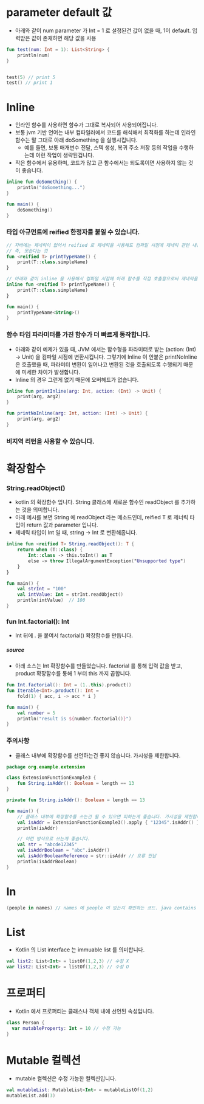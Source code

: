 





# parameter default 값

- 아래와 같이 num parameter 가 Int = 1 로 설정된건 값이 없을 때, 1이 default. 입력받은 값이 존재하면 해당 값을 사용

```kotlin
fun test(num: Int = 1): List<String> {
 	println(num)
}


test(5) // print 5
test() // print 1

```



# Inline

- 인라인 함수를 사용하면 함수가 그대로 복사되어 사용되어집니다.
- 보통 jvm 기반 언어는 내부 컴파일러에서 코드를 해석해서 최적화를 하는데 인라인 함수는 말 그대로 아래 doSomething 을 실행시킵니다. 
  - 예를 들면, 보통 매개변수 전달, 스텍 생성, 복귀 주소 저장 등의 작업을 수행하는데 이런 작업이 생략된겁니다.
- 작은 함수에서 유용하며, 코드가 많고 큰 함수에서는 되도록이면 사용하지 않는 것이 좋습니다.

```kotlin
inline fun doSomething() {
    println("doSomething...")
}

fun main() {
    doSomething()
}
```



### 타입 아규먼트에 reified 한정자를 붙일 수 있습니다.

```kotlin
// 자바에는 제네릭이 없어서 reified 로 제네릭을 사용해도 컴파일 시점에 제네릭 관련 내용이 사라짐.
// 즉, 못쓴다는 것
fun <reified T> printTypeName() {
    print(T::class.simpleName)
}

// 아래와 같이 inline 을 사용해서 컴파일 시점에 아래 함수를 직접 호출함으로써 제네릭을 그대로 가져다 쓸 수 있음
inline fun <reified T> printTypeName() {
    print(T::class.simpleName)
}

fun main() {
    printTypeName<String>()
}
```



### 함수 타입 파라미터를 가진 함수가 더 빠르게 동작합니다.

- 아래와 같이 예제가 있을 때, JVM 에서는 함수형을 파라미터로 받는 (action: (Int) -> Unit) 을 컴파일 시점에 변환시킵니다. 그렇기에 Inline 이 안붙은 printNoInline 은 호출했을 때, 파라미터 변환이 일어나고 변환된 것을 호출되도록 수행되기 때문에 미세한 차이가 발생합니다.
- Inline 의 경우 그런게 없기 때문에 오버헤드가 없습니다.

```kotlin
inline fun printInline(arg: Int, action: (Int) -> Unit) {
 	print(arg, arg2)
}

fun printNoInline(arg: Int, action: (Int) -> Unit) {
 	print(arg, arg2)
}
```







### 비지역 리턴을 사용할 수 있습니다.





# 확장함수 



### String.readObject()

- kotlin 의 확장함수 입니다. String 클래스에 새로운 함수인 readObject 를 추가하는 것을 의미합니다.
- 아래 예시를 보면 String 에 readObject 라는 메소드인데, reified T 로 제너릭 타입이 return 값과 parameter 입니다.
- 제네릭 타입이 Int 일 때, string -> Int 로 변환해줍니다.

```kotlin
inline fun <reified T> String.readObject(): T {
    return when (T::class) {
        Int::class -> this.toInt() as T
        else -> throw IllegalArgumentException("Unsupported type")
    }
}

fun main() {
    val strInt = "100"
    val intValue: Int = strInt.readObject()
    println(intValue)  // 100
}

```



### fun Int.factorial(): Int

- Int 뒤에 . 을 붙여서 factorial() 확장함수를 만듭니다.



##### source

- 아래 소스는 Int 확장함수를 만들었습니다. factorial 를 통해 입력 값을 받고, product 확장함수를 통해 1 부터 this 까지 곱합니다.

```kotlin
fun Int.factorial(): Int = (1..this).product()
fun Iterable<Int>.product(): Int =
    fold(1) { acc, i -> acc * i }

fun main() {
    val number = 5
    println("result is ${number.factorial()}")
}
```



### 주의사항

- 클래스 내부에 확장함수를 선언하는건 좋지 않습니다. 가시성을 제한합니다.

```kotlin
package org.example.extension

class ExtensionFunctionExample3 {
    fun String.isAddr(): Boolean = length == 13
}

private fun String.isAddr(): Boolean = length == 13

fun main() {
    // 클래스 내부에 확장함수를 쓰는건 될 수 있으면 피하는게 좋습니다. 가시성을 제한합니다. 또한, 레퍼런스도 쓸 수 없습니다.
    val isAddr = ExtensionFunctionExample3().apply { "12345".isAddr() }
    println(isAddr)

    // 이런 방식으로 쓰는게 좋습니다.
    val str = "abcde12345"
    val isAddrBoolean = "abc".isAddr()
    val isAddrBooleanReference = str::isAddr // 오류 안남
    println(isAddrBoolean)
}
```









# In

```kotlin
(people in names) // names 에 people 이 있는지 확인하는 코드. java contains 랑 비슷
```



# List

- Kotlin 의 List interface 는 immuable list 를 의미합니다.

```kotlin
val list2: List<Int> = listOf(1,2,3) // 수정 X
var list2: List<Int> = listOf(1,2,3) // 수정 O
```



# 프로퍼티

- Kotlin 에서 프로퍼티는 클래스나 객체 내에 선언된 속성입니다.

```kotlin
class Person {
  var mutableProperty: Int = 10 // 수정 가능
}
```



# Mutable 컬렉션

- mutable 컬렉션은 수정 가능한 컬렉션입니다. 

```kotlin
val mutableList: MutableList<Int> = mutableListOf(1,2)
mutableList.add(3)
```



